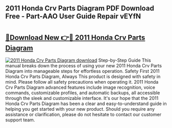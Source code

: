 ## 2011 Honda Crv Parts Diagram PDF Download Free - Part-AAO User Guide Repair vEYfN

# <h2><a href="http://dfpddi.blite.top/?on=2011+Honda+Crv+Parts+Diagram">🔗Download New 👉🔴 2011 Honda Crv Parts Diagram</a></h2>

[![2011 Honda Crv Parts Diagram download](https://i.imgur.com/lujVjoI.png)](http://dfpddi.blite.top/?on=2011+Honda+Crv+Parts+Diagram)
Step-by-Step Guide This manual breaks down the process of using your new 2011 Honda Crv Parts Diagram into manageable steps for effortless operation. Safety First 2011 Honda Crv Parts Diagram, Always This product is designed with safety in mind. Please follow all safety precautions when operating it. 2011 Honda Crv Parts Diagram advanced features include image recognition, voice commands, customizable profiles, and automatic backups, all accessible through the sleek and customizable interface. It's our hope that the 2011 Honda Crv Parts Diagram has been a clear and easy-to-understand guide in helping you get started with your new product. Should you require any assistance or clarification, please do not hesitate to contact our customer support team.
